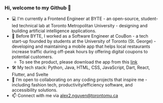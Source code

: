 ### Hi, welcome to my Github 👋
- 💻 I'm currently a Frontend Engineer at BYTE - an open-source, student-led technical lab at Toronto Metropolitan University -  designing and building artificial intelligence applications. 
- 📱 Before BYTE, I worked as a Software Engineer at CouBon - a tech start-up founded by students at the University of Toronto (St. George) - developing and maintaining a mobile app that helps local restaurants increase traffic during off-peak hours by offering digital coupons to potential customers. 
  - To see the product, please download the app from this [link](https://apps.apple.com/us/app/coubon/id6446301424)
- 🛠 My tech stack: Python, Java, HTML, CSS, JavaScript, Dart, React, Flutter, and Svelte
- 🤝 I’m open to collaborating on any coding projects that inspire me - including fashion tech, productivity/efficiency software, and accessibility solutions.
- 📫 Connect with me via alex2.nguyen@torontomu.ca

<!--
**alexnguyen02/alexnguyen02** is a ✨ _special_ ✨ repository because its `README.md` (this file) appears on your GitHub profile.

Here are some ideas to get you started:

- 💻 I’m currently working as a software engineer at CouBon, a tech start-up found by students at University of Toronto, focusing on developing the mobile application
- 🌱 I’m currently learning Web Development
- 👯 I’m looking to collaborate on any coding projects that inspire me
- 📫 How to reach me: alex2.nguyen@torontomu.ca
- ⚡ Fun fact: I am inspired by fashion, clean technology, and disability-friendly solutions
-->
